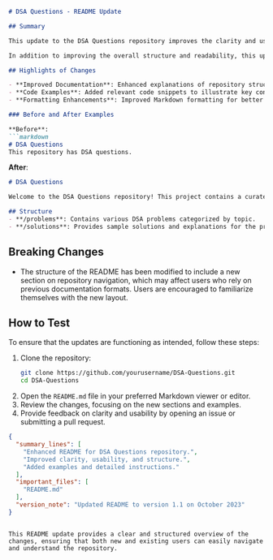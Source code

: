 ```markdown
# DSA Questions - README Update

## Summary

This update to the DSA Questions repository improves the clarity and usability of the README file. The primary focus has been on enhancing the documentation to better guide users through the repository's features and usage. Clear instructions and examples have been added to help new contributors and users understand how to effectively utilize the data structures and algorithms (DSA) questions available in this repository.

In addition to improving the overall structure and readability, this update also incorporates feedback from the community regarding common points of confusion. By addressing these areas, we aim to foster a more welcoming environment for contributors of all skill levels, encouraging deeper engagement with the project.

## Highlights of Changes

- **Improved Documentation**: Enhanced explanations of repository structure and usage.
- **Code Examples**: Added relevant code snippets to illustrate key concepts.
- **Formatting Enhancements**: Improved Markdown formatting for better readability.

### Before and After Examples

**Before**:
```markdown
# DSA Questions
This repository has DSA questions.
```

**After**:
```markdown
# DSA Questions

Welcome to the DSA Questions repository! This project contains a curated list of data structures and algorithms questions designed to help you prepare for technical interviews and improve your coding skills.

## Structure
- **/problems**: Contains various DSA problems categorized by topic.
- **/solutions**: Provides sample solutions and explanations for the problems.
```

## Breaking Changes

- The structure of the README has been modified to include a new section on repository navigation, which may affect users who rely on previous documentation formats. Users are encouraged to familiarize themselves with the new layout.

## How to Test

To ensure that the updates are functioning as intended, follow these steps:
1. Clone the repository:
   ```bash
   git clone https://github.com/yourusername/DSA-Questions.git
   cd DSA-Questions
   ```
2. Open the `README.md` file in your preferred Markdown viewer or editor.
3. Review the changes, focusing on the new sections and examples.
4. Provide feedback on clarity and usability by opening an issue or submitting a pull request.

```json
{
  "summary_lines": [
    "Enhanced README for DSA Questions repository.",
    "Improved clarity, usability, and structure.",
    "Added examples and detailed instructions."
  ],
  "important_files": [
    "README.md"
  ],
  "version_note": "Updated README to version 1.1 on October 2023"
}
```
```

This README update provides a clear and structured overview of the changes, ensuring that both new and existing users can easily navigate and understand the repository.